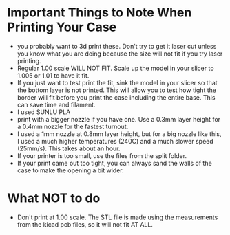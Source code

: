 # Important Things to Note When Printing Your Case

- you probably want to 3d print these. Don't try to get it laser cut unless you know what you are doing because the size will not fit if you try laser printing.
- Regular 1.00 scale WILL NOT FIT. Scale up the model in your slicer to 1.005 or 1.01 to have it fit.
- If you just want to test print the fit, sink the model in your slicer so that the bottom layer is not printed. This will allow you to test how tight the border will fit before you print the case including the entire base. This can save time and filament.
- I used SUNLU PLA
- print with a bigger nozzle if you have one. Use a 0.3mm layer height for a 0.4mm nozzle for the fastest turnout.
- I used a 1mm nozzle at 0.8mm layer height, but for a big nozzle like this, I used a much higher temperatures (240C) and a much slower speed (25mm/s). This takes about an hour.
- If your printer is too small, use the files from the split folder.
- If your print came out too tight, you can always sand the walls of the case to make the opening a bit wider.

# What NOT to do

- Don't print at 1.00 scale. The STL file is made using the measurements from the kicad pcb files, so it will not fit AT ALL.
